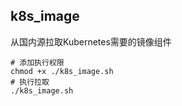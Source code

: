 ## k8s_image

从国内源拉取Kubernetes需要的镜像组件

```shell script
# 添加执行权限
chmod +x ./k8s_image.sh
# 执行拉取
./k8s_image.sh
```